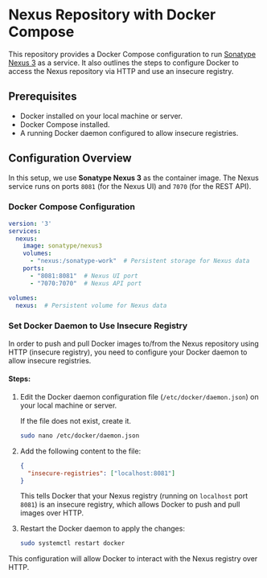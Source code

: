 # Nexus Repository with Docker Compose

This repository provides a Docker Compose configuration to run [Sonatype Nexus 3](https://www.sonatype.com/nexus-repository-oss) as a service. It also outlines the steps to configure Docker to access the Nexus repository via HTTP and use an insecure registry.

## Prerequisites

- Docker installed on your local machine or server.
- Docker Compose installed.
- A running Docker daemon configured to allow insecure registries.

## Configuration Overview

In this setup, we use **Sonatype Nexus 3** as the container image. The Nexus service runs on ports `8081` (for the Nexus UI) and `7070` (for the REST API).

### Docker Compose Configuration

```yaml
version: '3'
services:
  nexus:
    image: sonatype/nexus3
    volumes:
      - "nexus:/sonatype-work"  # Persistent storage for Nexus data
    ports:
      - "8081:8081"  # Nexus UI port
      - "7070:7070"  # Nexus API port

volumes:
  nexus:  # Persistent volume for Nexus data
```



###  Set Docker Daemon to Use Insecure Registry

In order to push and pull Docker images to/from the Nexus repository using HTTP (insecure registry), you need to configure your Docker daemon to allow insecure registries.

#### Steps:

1. Edit the Docker daemon configuration file (`/etc/docker/daemon.json`) on your local machine or server.

    If the file does not exist, create it.

    ```bash
    sudo nano /etc/docker/daemon.json
    ```

2. Add the following content to the file:

    ```json
    {
      "insecure-registries": ["localhost:8081"]
    }
    ```

    This tells Docker that your Nexus registry (running on `localhost` port `8081`) is an insecure registry, which allows Docker to push and pull images over HTTP.

3. Restart the Docker daemon to apply the changes:

    ```bash
    sudo systemctl restart docker
    ```

This configuration will allow Docker to interact with the Nexus registry over HTTP.


